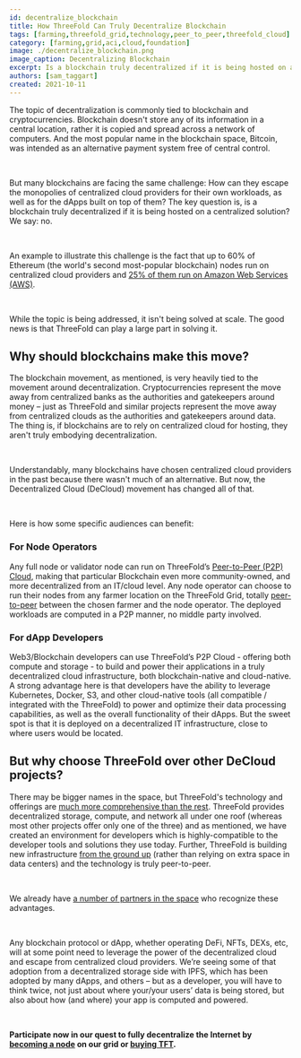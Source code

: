 ```yaml
---
id: decentralize_blockchain
title: How ThreeFold Can Truly Decentralize Blockchain
tags: [farming,threefold_grid,technology,peer_to_peer,threefold_cloud]
category: [farming,grid,aci,cloud,foundation]
image: ./decentralize_blockchain.png
image_caption: Decentralizing Blockchain
excerpt: Is a blockchain truly decentralized if it is being hosted on a centralized solution? We say, no.
authors: [sam_taggart]
created: 2021-10-11
---
```


The topic of decentralization is commonly tied to blockchain and cryptocurrencies. Blockchain doesn't store any of its information in a central location, rather it is copied and spread across a network of computers. And the most popular name in the blockchain space, Bitcoin, was intended as an alternative payment system free of central control.

<br/>

But many blockchains are facing the same challenge: How can they escape the monopolies of centralized cloud providers for their own workloads, as well as for the dApps built on top of them? The key question is, is a blockchain truly decentralized if it is being hosted on a centralized solution? We say: no.

<br/>

An example to illustrate this challenge is the fact that up to 60% of Ethereum (the world's second most-popular blockchain) nodes run on centralized cloud providers and [25% of them run on Amazon Web Services (AWS)](https://aws.amazon.com/blockchain/).

<br/>

While the topic is being addressed, it isn't being solved at scale. The good news is that ThreeFold can play a large part in solving it.

## Why should blockchains make this move?

The blockchain movement, as mentioned, is very heavily tied to the movement around decentralization. Cryptocurrencies represent the move away from centralized banks as the authorities and gatekeepers around money – just as ThreeFold and similar projects represent the move away from centralized clouds as the authorities and gatekeepers around data. The thing is, if blockchains are to rely on centralized cloud for hosting, they aren't truly embodying decentralization.

<br/>

Understandably, many blockchains have chosen centralized cloud providers in the past because there wasn't much of an alternative. But now, the Decentralized Cloud (DeCloud) movement has changed all of that.

<br/>

Here is how some specific audiences can benefit:

### For Node Operators

Any full node or validator node can run on ThreeFold’s [Peer-to-Peer (P2P) Cloud](https://cloud.threefold.io/), making that particular Blockchain even more community-owned, and more decentralized from an IT/cloud level. Any node operator can choose to run their nodes from any farmer location on the ThreeFold Grid, totally [peer-to-peer](https://threefold.io/blog/post/what_is_peer_to_peer/) between the chosen farmer and the node operator. The deployed workloads are computed in a P2P manner, no middle party involved.

### For dApp Developers

Web3/Blockchain developers can use ThreeFold’s P2P Cloud - offering both compute and storage - to build and power their applications in a truly decentralized cloud infrastructure, both blockchain-native and cloud-native. A strong advantage here is that developers have the ability to leverage Kubernetes, Docker, S3, and other cloud-native tools (all compatible / integrated with the ThreeFold) to power and optimize their data processing capabilities, as well as the overall functionality of their dApps. But the sweet spot is that it is deployed on a decentralized IT infrastructure, close to where users would be located.

## But why choose ThreeFold over other DeCloud projects?

There may be bigger names in the space, but ThreeFold's technology and offerings are [much more comprehensive than the rest](https://forum.threefold.io/c/technical-discussion/project-comparisons/). ThreeFold provides decentralized storage, compute, and network all under one roof (whereas most other projects offer only one of the three) and as mentioned, we have created an environment for developers which is highly-compatible to the developer tools and solutions they use today. Further, ThreeFold is building new infrastructure [from the ground up](https://threefold.io/blog/post/an_intro_to_the_threefold_grid/) (rather than relying on extra space in data centers) and the technology is truly peer-to-peer.

<br/>

We already have [a number of partners in the space](https://threefold.io/partners/blockchain) who recognize these advantages.

<br/>

Any blockchain protocol or dApp, whether operating DeFi, NFTs, DEXs, etc, will at some point need to leverage the power of the decentralized cloud and escape from centralized cloud providers. We’re seeing some of that adoption from a decentralized storage side with IPFS, which has been adopted by many dApps, and others – but as a developer, you will have to think twice, not just about where your/your users’ data is being stored, but also about how (and where) your app is computed and powered.

<br/>

**Participate now in our quest to fully decentralize the Internet by [becoming a node](https://threefold.io/farm) on our grid or [buying TFT](https://threefold.io/tft).**

